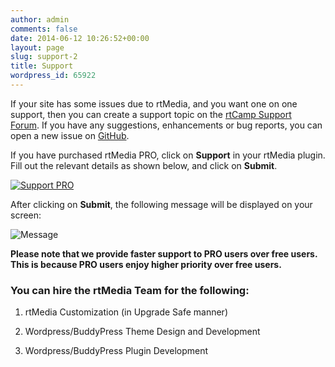 ```yaml
---
author: admin
comments: false
date: 2014-06-12 10:26:52+00:00
layout: page
slug: support-2
title: Support
wordpress_id: 65922
---
```


If your site has some issues due to rtMedia, and you want one on one support, then you can create a support topic on the [rtCamp Support Forum](http://community.rtcamp.com/category/rtmedia). If you have any suggestions, enhancements or bug reports, you can open a new issue on [GitHub](https://github.com/rtCamp/buddypress-media/issues/new).


If you have purchased rtMedia PRO, click on **Support** in your rtMedia plugin. Fill out the relevant details as shown below, and click on **Submit**.

[![Support PRO](http://docs.rtcamp.com/wp-content/uploads/2014/06/Support-PRO1-1024x490.jpg)](http://docs.rtcamp.com/wp-content/uploads/2014/06/Support-PRO1.jpg)

After clicking on **Submit**, the following message will be displayed on your screen:

![Message](http://docs.rtcamp.com/wp-content/uploads/2014/06/message.jpg)

**Please note that we provide faster support to PRO users over free users. This is because PRO users enjoy higher priority over free users.**


### You can hire the rtMedia Team for the following:





	
  1. rtMedia Customization (in Upgrade Safe manner)

	
  2. Wordpress/BuddyPress Theme Design and Development

	
  3. Wordpress/BuddyPress Plugin Development


